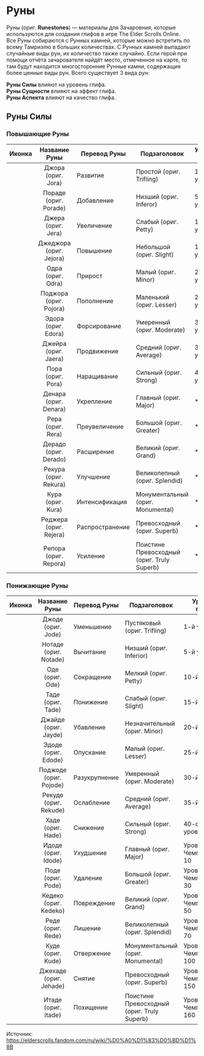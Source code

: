 # Руны

Руны (ориг. **Runestones**) — материалы для Зачаровния, которые используются для создания глифов в игре The Elder Scrolls Online.<br>
Все Руны собираются с Рунных камней, которые можно встретить по всему Тамриэлю в больших количествах. С Рунных камней выпадают случайные виды рун, их количество также случайно. Если герой при помощи отчёта зачарователя найдёт место, отмеченное на карте, то там будут находится многосторонние Рунные камни, содержащие более ценные виды рун. Всего существует 3 вида рун:

**Руны Силы** влияют на уровень глифа.<br>
**Руны Сущности** влияют на эффект глифа.<br>
**Руны Аспекта** влияют на качество глифа.<br>

## Руны Силы
### Повышающие Руны

| Иконка | Название Руны | Перевод Руны | Подзаголовок | Уровень глифа |
| ------ |:-------------:| ------------ | ------------ | ------------- |
||Джора (ориг. Jora)|       Развитие|         Простой (ориг. Trifling)|                   1-й уровень|
||Пораде (ориг. Porade)|    Добавление|       Низший (ориг. Inferor)|                     5-й уровень|
||Джера (ориг. Jera)|       Увеличение|	      Слабый (ориг. Petty)|   	                  10-й уровня|
||Джеджора (ориг. Jejora)|  Повышение|        Небольшой (ориг. Slight)|	                  15-й уровень|
||Одра (ориг. Odra)|        Прирост|	        Малый (ориг. Minor)|                        20-го уровень|
||Поджора (ориг. Pojora)|	  Пополнение|	      Маленький (ориг. Lesser)|	                  25-й уровень|
||Эдора (ориг. Edora)|	    Форсирование|	    Умеренный (ориг. Moderate)|                 30-й уровень|
||Джейра (ориг. Jaera)|	    Продвижение|	    Средний (ориг. Average)|  	                35-й уровень|
||Пора (ориг. Pora)|      	Наращивание|	    Сильный (ориг. Strong)|   	                40-ой уровень|
||Денара (ориг. Denara)|  	Укрепление|	      Главный (ориг. Major)|                      * 10|
||Рера (ориг. Rera)|        Преувеличение|	  Большой (ориг. Greater)|	                  * 30|
||Дерадо (ориг. Derado)|    Расширение|	      Великий (ориг. Grand)|	                    * 50|
||Рекура (ориг. Rekura)|	  Улучшение|	      Великолепный (ориг. Splendid)|              * 70|
||Кура (ориг. Kura)|        Интенсификация|	  Монументальный (ориг. Monumental)|          * 100|
||Реджера (ориг. Rejera)|	  Распространение|	Превосходный (ориг. Superb)|	              * 150|
||Репора (ориг. Repora)|    Усиление|         Поистине Превосходный (ориг. Truly Superb)| * 160|

### Понижающие Руны
| Иконка | Название Руны | Перевод Руны | Подзаголовок | Уровень глифа |
| ------ |:-------------:| ------------ | ------------ | ------------- |
||Джоде (ориг. Jode)| Уменьшение|	Пустяковый (ориг. Trifling)|	1-й уровень|
||Нотаде (ориг. Notade)| Вычитание|	Низший (ориг. Inferior)|	5-й уровень|
||Оде (ориг. Ode)|Сокращение|	Мелкий (ориг. Petty)|	10-й уровень|
||Таде (ориг. Tade)|	Понижение|	Слабый (ориг. Slight)|	15-й уровень|
||Джайде (ориг. Jayde)|	Убавление|	Незначительный (ориг. Minor)|	20-й уровень|
||Эдоде (ориг. Edode)|	Опускание|	Малый (ориг. Lesser)|	25-й уровень|
||Поджоде (ориг. Pojode)|	Разукрупнение|	Умеренный (ориг. Moderate)|	30-й уровень|
||Рекуде (ориг. Rekude)|	Ослабление|	Средний (ориг. Average)|	35-й уровень|
||Хаде (ориг. Hade)|	Снижение|	Сильный (ориг. Strong)|	40-ой уровень|
||Идоде (ориг. Idode)|	Ухудшение|	Главный (ориг. Major)|	Уровень Чемпиона.png 10|
||Поде (ориг. Pode)|	Удаление|	Большой (ориг. Greater)|	Уровень Чемпиона.png 30|
||Кедеко (ориг. Kedeko)|Повреждение|	Великий (ориг. Grand)|	Уровень Чемпиона.png 50|
||Реде (ориг. Rede)|	Лишение|	Великолепный (ориг. Splendid)|	Уровень Чемпиона.png 70|
||Куде (ориг. Kude)|	Отвержение|	Монументальный (ориг. Monumental)|	Уровень Чемпиона.png 100|
||Джехаде (ориг. Jehade)|	Снятие|	Превосходный (ориг. Superb)|	Уровень Чемпиона.png 150|
||Итаде (ориг. Itade)|	Похищение	|Поистине Превосходный (ориг. Truly Superb)	|Уровень Чемпиона.png 160|

Источник: https://elderscrolls.fandom.com/ru/wiki/%D0%A0%D1%83%D0%BD%D1%8B

